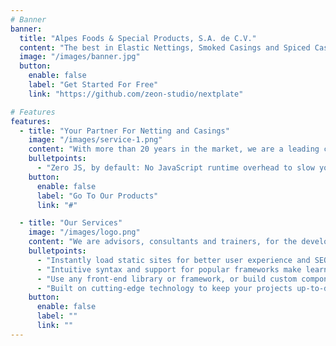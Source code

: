 ```yaml
---
# Banner
banner:
  title: "Alpes Foods & Special Products, S.A. de C.V."
  content: "The best in Elastic Nettings, Smoked Casings and Spiced Casings"
  image: "/images/banner.jpg"
  button:
    enable: false
    label: "Get Started For Free"
    link: "https://github.com/zeon-studio/nextplate"

# Features
features:
  - title: "Your Partner For Netting and Casings"
    image: "/images/service-1.png"
    content: "With more than 20 years in the market, we are a leading company in sales of smoked nettings, spiced nettings, flavored nettings and elastic nettings for the production of sausages, hams and cheeses."
    bulletpoints:
      - "Zero JS, by default: No JavaScript runtime overhead to slow you down."
    button:
      enable: false
      label: "Go To Our Products"
      link: "#"

  - title: "Our Services"
    image: "/images/logo.png"
    content: "We are advisors, consultants and trainers, for the development of new products, in the meat industry."
    bulletpoints:
      - "Instantly load static sites for better user experience and SEO."
      - "Intuitive syntax and support for popular frameworks make learning and using Next a breeze."
      - "Use any front-end library or framework, or build custom components, for any project size."
      - "Built on cutting-edge technology to keep your projects up-to-date with the latest web standards."
    button:
      enable: false
      label: ""
      link: ""
---
```

